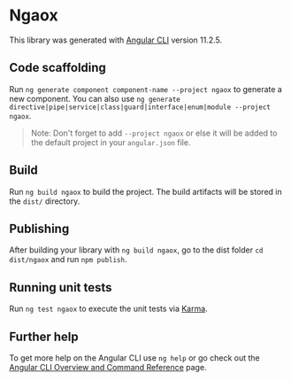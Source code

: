 # Ngaox

This library was generated with [Angular CLI](https://github.com/angular/angular-cli) version 11.2.5.

## Code scaffolding

Run `ng generate component component-name --project ngaox` to generate a new component. You can also use `ng generate directive|pipe|service|class|guard|interface|enum|module --project ngaox`.
> Note: Don't forget to add `--project ngaox` or else it will be added to the default project in your `angular.json` file. 

## Build

Run `ng build ngaox` to build the project. The build artifacts will be stored in the `dist/` directory.

## Publishing

After building your library with `ng build ngaox`, go to the dist folder `cd dist/ngaox` and run `npm publish`.

## Running unit tests

Run `ng test ngaox` to execute the unit tests via [Karma](https://karma-runner.github.io).

## Further help

To get more help on the Angular CLI use `ng help` or go check out the [Angular CLI Overview and Command Reference](https://angular.io/cli) page.
